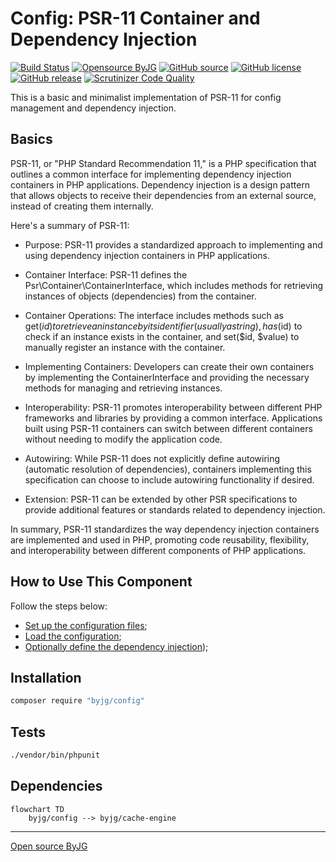 # Config: PSR-11 Container and Dependency Injection

[![Build Status](https://github.com/byjg/php-config/actions/workflows/phpunit.yml/badge.svg?branch=master)](https://github.com/byjg/php-config/actions/workflows/phpunit.yml)
[![Opensource ByJG](https://img.shields.io/badge/opensource-byjg-success.svg)](http://opensource.byjg.com)
[![GitHub source](https://img.shields.io/badge/Github-source-informational?logo=github)](https://github.com/byjg/php-config/)
[![GitHub license](https://img.shields.io/github/license/byjg/php-config.svg)](https://opensource.byjg.com/opensource/licensing.html)
[![GitHub release](https://img.shields.io/github/release/byjg/php-config.svg)](https://github.com/byjg/php-config/releases/)
[![Scrutinizer Code Quality](https://scrutinizer-ci.com/g/byjg/config/badges/quality-score.png?b=master)](https://scrutinizer-ci.com/g/byjg/config/?branch=master)

This is a basic and minimalist implementation of PSR-11 for config management and dependency injection.

## Basics

PSR-11, or "PHP Standard Recommendation 11," is a PHP specification that outlines a common interface for implementing dependency injection containers in PHP applications. Dependency injection is a design pattern that allows objects to receive their dependencies from an external source, instead of creating them internally.

Here's a summary of PSR-11:

- Purpose: PSR-11 provides a standardized approach to implementing and using dependency injection containers in PHP applications.

- Container Interface: PSR-11 defines the Psr\Container\ContainerInterface, which includes methods for retrieving instances of objects (dependencies) from the container.

- Container Operations: The interface includes methods such as get($id) to retrieve an instance by its identifier (usually a string), has($id) to check if an instance exists in the container, and set($id, $value) to manually register an instance with the container.

- Implementing Containers: Developers can create their own containers by implementing the ContainerInterface and providing the necessary methods for managing and retrieving instances.

- Interoperability: PSR-11 promotes interoperability between different PHP frameworks and libraries by providing a common interface. Applications built using PSR-11 containers can switch between different containers without needing to modify the application code.

- Autowiring: While PSR-11 does not explicitly define autowiring (automatic resolution of dependencies), containers implementing this specification can choose to include autowiring functionality if desired.

- Extension: PSR-11 can be extended by other PSR specifications to provide additional features or standards related to dependency injection.

In summary, PSR-11 standardizes the way dependency injection containers are implemented and used in PHP, promoting code reusability, flexibility, and interoperability between different components of PHP applications.

## How to Use This Component

Follow the steps below:

- [Set up the configuration files](docs/setup.md);
- [Load the configuration](docs/load-the-configuration.md);
- [Optionally define the dependency injection](docs/dependency-injection.md));

## Installation

```bash
composer require "byjg/config"
```

## Tests

```bash
./vendor/bin/phpunit
```

## Dependencies

```mermaid
flowchart TD
    byjg/config --> byjg/cache-engine
```
----
[Open source ByJG](http://opensource.byjg.com)